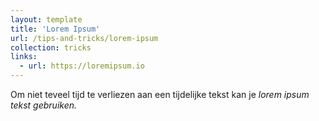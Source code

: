 ```yaml
---
layout: template
title: 'Lorem Ipsum'
url: /tips-and-tricks/lorem-ipsum
collection: tricks
links:
  - url: https://loremipsum.io
---
```

Om niet teveel tijd te verliezen aan een tijdelijke tekst kan je <em>lorem ipsum<em> tekst gebruiken. 